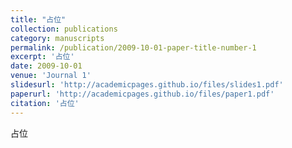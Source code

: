 ```yaml
---
title: "占位"
collection: publications
category: manuscripts
permalink: /publication/2009-10-01-paper-title-number-1
excerpt: '占位'
date: 2009-10-01
venue: 'Journal 1'
slidesurl: 'http://academicpages.github.io/files/slides1.pdf'
paperurl: 'http://academicpages.github.io/files/paper1.pdf'
citation: '占位'
---
```


占位